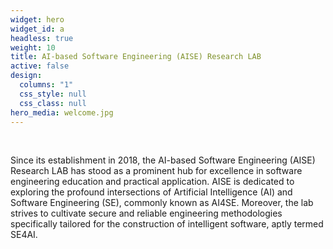 ```yaml
---
widget: hero
widget_id: a
headless: true
weight: 10
title: AI-based Software Engineering (AISE) Research LAB
active: false
design:
  columns: "1"
  css_style: null
  css_class: null
hero_media: welcome.jpg
---
```

<br>

Since its establishment in 2018, the AI-based Software Engineering (AISE) Research LAB has stood as a prominent hub for excellence in software engineering education and practical application. AISE is dedicated to exploring the profound intersections of Artificial Intelligence (AI) and Software Engineering (SE), commonly known as AI4SE. Moreover, the lab strives to cultivate secure and reliable engineering methodologies specifically tailored for the construction of intelligent software, aptly termed SE4AI.